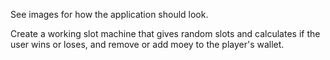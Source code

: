 See images for how the application should look.

Create a working slot machine that gives random slots and calculates if the user wins or loses, and remove or add moey to the player's wallet.